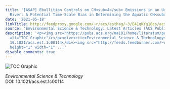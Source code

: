 ```yaml
---
title: '[ASAP] Ebullition Controls on CH<sub>4</sub> Emissions in an Urban, Eutrophic
  River: A Potential Time-Scale Bias in Determining the Aquatic CH<sub>4</sub> Flux'
date: '2021-05-18'
linkTitle: http://feedproxy.google.com/~r/acs/esthag/~3/E41qKYg18cs/acs.est.1c00114
source: 'Environmental Science & Technology: Latest Articles (ACS Publications)'
description: '<p><img src="https://pubs.acs.org/na101/home/literatum/publisher/achs/journals/content/esthag/0/esthag.ahead-of-print/acs.est.1c00114/20210518/images/medium/es1c00114_0008.gif"
  alt="TOC Graphic"/></p><div><cite>Environmental Science & Technology</cite></div><div>DOI:
  10.1021/acs.est.1c00114</div><img src="http://feeds.feedburner.com/~r/acs/esthag/~4/E41qKYg18cs"
  height="1" width="1" ...'
disable_comments: true
---
```

<p><img src="https://pubs.acs.org/na101/home/literatum/publisher/achs/journals/content/esthag/0/esthag.ahead-of-print/acs.est.1c00114/20210518/images/medium/es1c00114_0008.gif" alt="TOC Graphic"/></p><div><cite>Environmental Science & Technology</cite></div><div>DOI: 10.1021/acs.est.1c00114</div><img src="http://feeds.feedburner.com/~r/acs/esthag/~4/E41qKYg18cs" height="1" width="1" ...